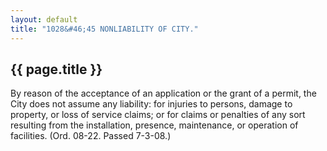```yaml
---
layout: default 
title: "1028&#46;45 NONLIABILITY OF CITY."
---
```


{{ page.title }}
----------------

By reason of the acceptance of an application or the grant of a permit,
the City does not assume any liability: for injuries to persons, damage
to property, or loss of service claims; or for claims or penalties of
any sort resulting from the installation, presence, maintenance, or
operation of facilities. (Ord. 08-22. Passed 7-3-08.)
